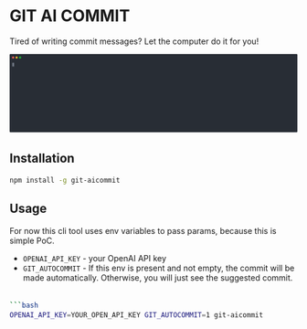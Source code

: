 # GIT AI COMMIT

Tired of writing commit messages? Let the computer do it for you!

[![asciicast](demo.svg)](https://asciinema.org/a/fpL5Dkd74xO8yRTM15O49zOF9)

## Installation

```bash
npm install -g git-aicommit
```

## Usage

For now this cli tool uses env variables to pass params, because this is simple PoC.
- `OPENAI_API_KEY` - your OpenAI API key
- `GIT_AUTOCOMMIT` - If this env is present and not empty,
  the commit will be made automatically.
  Otherwise, you will just see the suggested commit.

```bash 

```bash
OPENAI_API_KEY=YOUR_OPEN_API_KEY GIT_AUTOCOMMIT=1 git-aicommit
```
